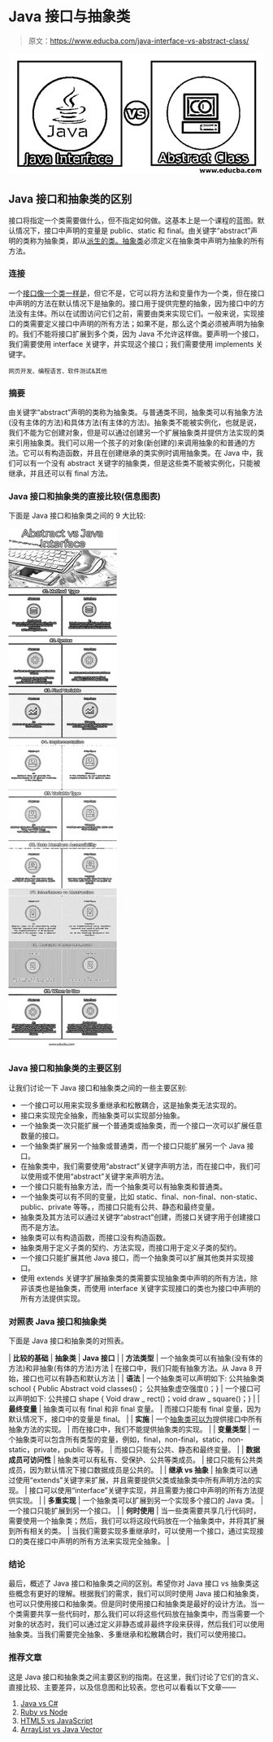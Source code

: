 # Java 接口与抽象类

> 原文：<https://www.educba.com/java-interface-vs-abstract-class/>

![Java Interface vs Abstract Class](img/1af9ca86d1573d1704e12d0af09ed148.png)



## Java 接口和抽象类的区别

接口将指定一个类需要做什么，但不指定如何做。这基本上是一个课程的蓝图。默认情况下，接口中声明的变量是 public、static 和 final。由关键字“abstract”声明的类称为抽象类，即从[派生的类。抽象类](https://www.educba.com/abstract-class-in-java/)必须定义在抽象类中声明为抽象的所有方法。

### 连接

一个[接口像一个类一样是](https://www.educba.com/what-is-java-interface/)，但它不是，它可以将方法和变量作为一个类，但在接口中声明的方法在默认情况下是抽象的。接口用于提供完整的抽象，因为接口中的方法没有主体。所以在试图访问它们之前，需要由类来实现它们。一般来说，实现接口的类需要定义接口中声明的所有方法；如果不是，那么这个类必须被声明为抽象的。我们不能将接口扩展到多个类，因为 Java 不允许这样做。要声明一个接口，我们需要使用 interface 关键字，并实现这个接口；我们需要使用 implements 关键字。

<small>网页开发、编程语言、软件测试&其他</small>

### 摘要

由关键字“abstract”声明的类称为抽象类。与普通类不同，抽象类可以有抽象方法(没有主体的方法)和具体方法(有主体的方法)。抽象类不能被实例化，也就是说，我们不能为它创建对象，但是可以通过创建另一个扩展抽象类并提供方法实现的类来引用抽象类。我们可以用一个孩子的对象(新创建的)来调用抽象的和普通的方法。它可以有构造函数，并且在创建继承的类实例时调用抽象类。在 Java 中，我们可以有一个没有 abstract 关键字的抽象类，但是这些类不能被实例化，只能被继承，并且还可以有 final 方法。

### Java 接口和抽象类的直接比较(信息图表)

下面是 Java 接口和抽象类之间的 9 大比较:

![Java Interface vs Abstract Class Infographics](img/8417a2bf203b3f1ad61495fca4f5ff60.png)



### Java 接口和抽象类的主要区别

让我们讨论一下 Java 接口和抽象类之间的一些主要区别:

*   一个接口可以用来实现多重继承和松散耦合，这是抽象类无法实现的。
*   接口来实现完全抽象，而抽象类可以实现部分抽象。
*   一个抽象类一次只能扩展一个普通类或抽象类，而一个接口一次可以扩展任意数量的接口。
*   一个抽象类扩展另一个抽象或普通类，而一个接口只能扩展另一个 Java 接口。
*   在抽象类中，我们需要使用“abstract”关键字声明方法，而在接口中，我们可以使用或不使用“abstract”关键字来声明方法。
*   一个接口只能有抽象方法，而一个抽象类可以有抽象类和普通类。
*   一个抽象类可以有不同的变量，比如 static、final、non-final、non-static、public、private 等等。，而接口只能有公共、静态和最终变量。
*   抽象类及其方法可以通过关键字“abstract”创建，而接口关键字用于创建接口而不是方法。
*   抽象类可以有构造函数，而接口没有构造函数。
*   抽象类用于定义子类的契约、方法实现，而接口用于定义子类的契约。
*   一个接口只能扩展其他 Java 接口，而一个抽象类可以扩展其他类并实现接口。
*   使用 extends 关键字扩展抽象类的类需要实现抽象类中声明的所有方法，除非该类也是抽象类，而使用 interface 关键字实现接口的类也为接口中声明的所有方法提供实现。

### 对照表 Java 接口和抽象类

下面是 Java 接口和抽象类的对照表。

| **比较的基础** | **抽象类** | **Java 接口** |
| **方法类型** | 一个抽象类可以有抽象(没有体的方法)和非抽象(有体的方法)方法 | 在接口中，我们只能有抽象方法。从 Java 8 开始，接口也可以有静态和默认方法 |
| **语法** | 一个抽象类可以声明如下:
公共抽象类 school { Public Abstract void classes()；
公共抽象虚空强度()；} | 一个接口可以声明如下:
公共接口 shape { Void draw _ rect()；void draw _ square()；} |
| **最终变量** | 抽象类可以有 final 和非 final 变量。 | 而接口只能有 final 变量，因为默认情况下，接口中的变量是 final。 |
| **实施** | 一个[抽象类可以为](https://www.educba.com/abstract-class-in-c-sharp/)提供接口中所有抽象方法的实现。 | 而在接口中，我们不能提供抽象类的实现。 |
| **变量类型** | 一个抽象类可以包含所有类型的变量，例如，final，non-final，static，non-static，private，public 等等。 | 而接口只能有公共、静态和最终变量。 |
| **数据成员可访问性** | 抽象类可以有私有、受保护、公共等类成员。 | 接口只能有公共类成员，因为默认情况下接口数据成员是公共的。 |
| **继承 vs 抽象** | 抽象类可以通过使用“extends”关键字来扩展，并且需要提供父类或抽象类中所有声明方法的实现。 | 接口可以使用“interface”关键字实现，并且需要为接口中声明的所有方法提供实现。 |
| **多重实现** | 一个抽象类可以扩展到另一个实现多个接口的 Java 类。 | 一个接口只能扩展到另一个接口。 |
| **何时使用** | 当一些类需要共享几行代码时，需要使用一个抽象类；然后，我们可以将这段代码放在一个抽象类中，并将其扩展到所有相关的类。 | 当我们需要实现多重继承时，可以使用一个接口，通过实现接口的类在接口中声明的所有方法来实现完全抽象。 |

### 结论

最后，概述了 Java 接口和抽象类之间的区别。希望你对 Java 接口 vs 抽象类这些概念有更好的理解。根据我们的需求，我们可以同时使用 Java 接口和抽象类，也可以只使用接口和抽象类。但是同时使用接口和抽象类是最好的设计方法。当一个类需要共享一些代码时，那么我们可以将这些代码放在抽象类中，而当需要一个对象的状态时，我们可以通过定义非静态或非最终字段来获得，然后我们可以使用抽象类。当我们需要完全抽象、多重继承和松散耦合时，我们可以使用接口。

### 推荐文章

这是 Java 接口和抽象类之间主要区别的指南。在这里，我们讨论了它们的含义、直接比较、主要差异，以及信息图和比较表。您也可以看看以下文章——

1.  [Java vs C#](https://www.educba.com/java-vs-c-sharp/)
2.  [Ruby vs Node](https://www.educba.com/ruby-vs-node/)
3.  [HTML5 vs JavaScript](https://www.educba.com/html5-vs-javascript/)
4.  [ArrayList vs Java Vector](https://www.educba.com/java-vector-vs-arraylist/)





